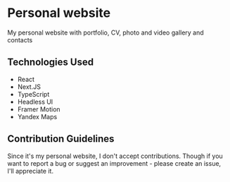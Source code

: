 # Personal website

My personal website with portfolio, CV, photo and video gallery and contacts

## Technologies Used

- React
- Next.JS
- TypeScript
- Headless UI
- Framer Motion
- Yandex Maps

## Contribution Guidelines

Since it's my personal website, I don't accept contributions. Though if you want to report a bug or suggest an improvement - please create an issue, I'll appreciate it.


